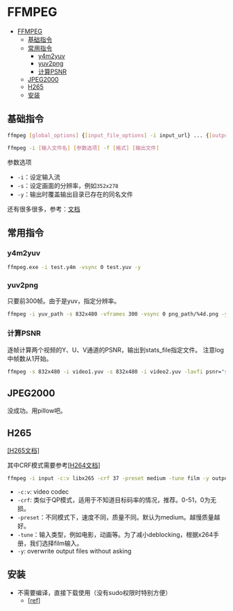 # FFMPEG

- [FFMPEG](#ffmpeg)
  - [基础指令](#基础指令)
  - [常用指令](#常用指令)
    - [y4m2yuv](#y4m2yuv)
    - [yuv2png](#yuv2png)
    - [计算PSNR](#计算psnr)
  - [JPEG2000](#jpeg2000)
  - [H265](#h265)
  - [安装](#安装)

## 基础指令

```bash
ffmpeg [global_options] {[input_file_options] -i input_url} ... {[output_file_options] output_url} ...

ffmpeg -i [输入文件名] [参数选项] -f [格式] [输出文件]
```

参数选项

- `-i`：设定输入流
- `-s`：设定画面的分辨率，例如`352x278`
- `-y`：输出时覆盖输出目录已存在的同名文件

还有很多很多，参考：[文档](https://ffmpeg.org/ffmpeg.html)

## 常用指令

### y4m2yuv

```bash
ffmpeg.exe -i test.y4m -vsync 0 test.yuv -y
```

### yuv2png

只要前300帧。由于是yuv，指定分辨率。

```bash
ffmpeg -i yuv_path -s 832x480 -vframes 300 -vsync 0 png_path/%4d.png -y
```

### 计算PSNR

逐帧计算两个视频的Y、U、V通道的PSNR，输出到stats_file指定文件。
注意log中帧数从1开始。

```bash
ffmpeg -s 832x480 -i video1.yuv -s 832x480 -i video2.yuv -lavfi psnr="stats_file=psnrlog.log" -f null -
```

## JPEG2000

没成功。用pillow吧。

## H265

[[H265文档]](https://trac.ffmpeg.org/wiki/Encode/H.265)

其中CRF模式需要参考[[H264文档]](https://trac.ffmpeg.org/wiki/Encode/H.264#crf)

```bash
ffmpeg -i input -c:v libx265 -crf 37 -preset medium -tune film -y output.mp4
```

- `-c:v`: video codec
- `-crf`: 类似于QP模式，适用于不知道目标码率的情况，推荐。0-51，0为无损。
- `-preset`：不同模式下，速度不同，质量不同。默认为medium。越慢质量越好。
- `-tune`：输入类型，例如电影，动画等。为了减小deblocking，根据x264手册，我们选择film输入。
- `-y`: overwrite output files without asking

## 安装

- 不需要编译，直接下载使用（没有sudo权限时特别方便）
  - [[ref]](https://blog.csdn.net/u013314786/article/details/89682800)
